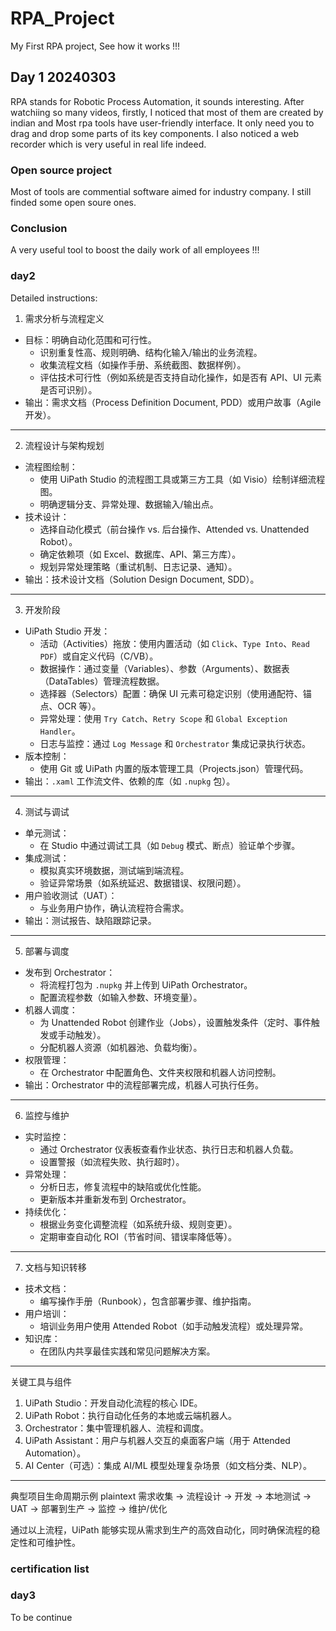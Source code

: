 # RPA_Project
My First RPA project, See how it works !!!
## Day 1 20240303
RPA stands for Robotic Process Automation, it sounds interesting.
After watchiing so many videos, firstly, I noticed that most of them are created by indian and Most rpa tools have user-friendly interface. It only need you to drag and drop some parts of its key components. I also noticed a web recorder which is very useful in real life indeed.
### Open source project
Most of tools are commential software aimed for industry company. I still finded some open soure ones.
### Conclusion
A very useful tool to boost the daily work of all employees !!!
### day2
Detailed instructions:

 1. 需求分析与流程定义
- 目标：明确自动化范围和可行性。
  - 识别重复性高、规则明确、结构化输入/输出的业务流程。
  - 收集流程文档（如操作手册、系统截图、数据样例）。
  - 评估技术可行性（例如系统是否支持自动化操作，如是否有 API、UI 元素是否可识别）。
- 输出：需求文档（Process Definition Document, PDD）或用户故事（Agile 开发）。

---

 2. 流程设计与架构规划
- 流程图绘制：
  - 使用 UiPath Studio 的流程图工具或第三方工具（如 Visio）绘制详细流程图。
  - 明确逻辑分支、异常处理、数据输入/输出点。
- 技术设计：
  - 选择自动化模式（前台操作 vs. 后台操作、Attended vs. Unattended Robot）。
  - 确定依赖项（如 Excel、数据库、API、第三方库）。
  - 规划异常处理策略（重试机制、日志记录、通知）。
- 输出：技术设计文档（Solution Design Document, SDD）。

---

 3. 开发阶段
- UiPath Studio 开发：
  - 活动（Activities）拖放：使用内置活动（如 `Click`、`Type Into`、`Read PDF`）或自定义代码（C/VB）。
  - 数据操作：通过变量（Variables）、参数（Arguments）、数据表（DataTables）管理流程数据。
  - 选择器（Selectors）配置：确保 UI 元素可稳定识别（使用通配符、锚点、OCR 等）。
  - 异常处理：使用 `Try Catch`、`Retry Scope` 和 `Global Exception Handler`。
  - 日志与监控：通过 `Log Message` 和 `Orchestrator` 集成记录执行状态。
- 版本控制：
  - 使用 Git 或 UiPath 内置的版本管理工具（Projects.json）管理代码。
- 输出：`.xaml` 工作流文件、依赖的库（如 `.nupkg` 包）。

---

 4. 测试与调试
- 单元测试：
  - 在 Studio 中通过调试工具（如 `Debug` 模式、断点）验证单个步骤。
- 集成测试：
  - 模拟真实环境数据，测试端到端流程。
  - 验证异常场景（如系统延迟、数据错误、权限问题）。
- 用户验收测试（UAT）：
  - 与业务用户协作，确认流程符合需求。
- 输出：测试报告、缺陷跟踪记录。

---

 5. 部署与调度
- 发布到 Orchestrator：
  - 将流程打包为 `.nupkg` 并上传到 UiPath Orchestrator。
  - 配置流程参数（如输入参数、环境变量）。
- 机器人调度：
  - 为 Unattended Robot 创建作业（Jobs），设置触发条件（定时、事件触发或手动触发）。
  - 分配机器人资源（如机器池、负载均衡）。
- 权限管理：
  - 在 Orchestrator 中配置角色、文件夹权限和机器人访问控制。
- 输出：Orchestrator 中的流程部署完成，机器人可执行任务。

---

 6. 监控与维护
- 实时监控：
  - 通过 Orchestrator 仪表板查看作业状态、执行日志和机器人负载。
  - 设置警报（如流程失败、执行超时）。
- 异常处理：
  - 分析日志，修复流程中的缺陷或优化性能。
  - 更新版本并重新发布到 Orchestrator。
- 持续优化：
  - 根据业务变化调整流程（如系统升级、规则变更）。
  - 定期审查自动化 ROI（节省时间、错误率降低等）。

---

 7. 文档与知识转移
- 技术文档：
  - 编写操作手册（Runbook），包含部署步骤、维护指南。
- 用户培训：
  - 培训业务用户使用 Attended Robot（如手动触发流程）或处理异常。
- 知识库：
  - 在团队内共享最佳实践和常见问题解决方案。

---

 关键工具与组件
1. UiPath Studio：开发自动化流程的核心 IDE。
2. UiPath Robot：执行自动化任务的本地或云端机器人。
3. Orchestrator：集中管理机器人、流程和调度。
4. UiPath Assistant：用户与机器人交互的桌面客户端（用于 Attended Automation）。
5. AI Center（可选）：集成 AI/ML 模型处理复杂场景（如文档分类、NLP）。

---

 典型项目生命周期示例
plaintext
需求收集 → 流程设计 → 开发 → 本地测试 → UAT → 部署到生产 → 监控 → 维护/优化

通过以上流程，UiPath 能够实现从需求到生产的高效自动化，同时确保流程的稳定性和可维护性。

### certification list
### day3 
To be continue